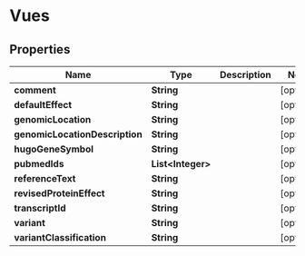
# Vues

## Properties
Name | Type | Description | Notes
------------ | ------------- | ------------- | -------------
**comment** | **String** |  |  [optional]
**defaultEffect** | **String** |  |  [optional]
**genomicLocation** | **String** |  |  [optional]
**genomicLocationDescription** | **String** |  |  [optional]
**hugoGeneSymbol** | **String** |  |  [optional]
**pubmedIds** | **List&lt;Integer&gt;** |  |  [optional]
**referenceText** | **String** |  |  [optional]
**revisedProteinEffect** | **String** |  |  [optional]
**transcriptId** | **String** |  |  [optional]
**variant** | **String** |  |  [optional]
**variantClassification** | **String** |  |  [optional]



